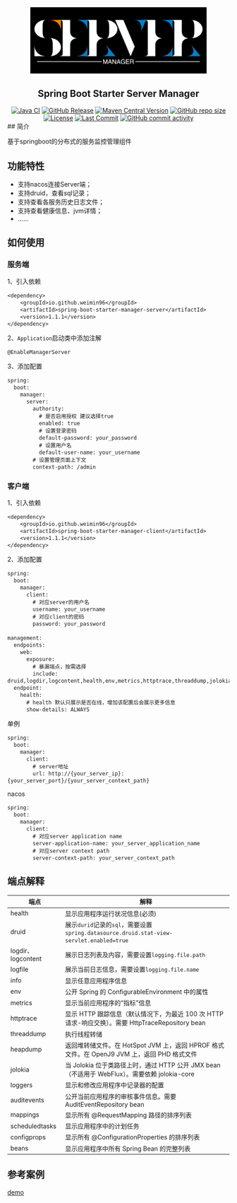<div align="center">
    <img alt="logo" src="image/banner.png" style="width: 400px">
</div>

<div align="center">
    <h2>Spring Boot Starter Server Manager</h2> 
</div>

<div align="center">
<a href = "https://github.com/weimin96/spring-boot-starter-server-manager/actions/workflows/ci.yml"><img src="https://github.com/weimin96/spring-boot-starter-server-manager/actions/workflows/ci.yml/badge.svg" alt="Java CI"></a>
<a href = "https://github.com/weimin96/spring-boot-starter-server-manager/releases/"><img src="https://img.shields.io/github/v/release/weimin96/spring-boot-starter-server-manager" alt="GitHub Release"></a>
<a href = "https://repo1.maven.org/maven2/io/github/weimin96/spring-boot-starter-server-manager/"><img src="https://img.shields.io/maven-central/v/io.github.weimin96/spring-boot-starter-server-manager" alt="Maven Central Version"></a>
<a href = "https://github.com/weimin96/spring-boot-starter-server-manager/releases/"><img src="https://img.shields.io/github/repo-size/weimin96/spring-boot-starter-server-manager" alt="GitHub repo size"></a>
<a href = "https://www.apache.org/licenses/LICENSE-2.0.html"><img src="https://img.shields.io/:license-apache-brightgreen.svg" alt="License"></a>
<a href = "https://github.com/weimin96/spring-boot-starter-server-manager"><img src="https://img.shields.io/github/last-commit/weimin96/spring-boot-starter-server-manager.svg" alt="Last Commit"></a>
<a href = "https://github.com/weimin96/spring-boot-starter-server-manager"><img src="https://img.shields.io/github/commit-activity/m/weimin96/spring-boot-starter-server-manager.svg" alt="GitHub commit activity"></a>
</div>
## 简介

基于springboot的分布式的服务监控管理组件

## 功能特性

- 支持nacos连接Server端；
- 支持druid，查看sql记录；
- 支持查看各服务历史日志文件；
- 支持查看健康信息、jvm详情；
- ......

## 如何使用

### 服务端
1、引入依赖
```
<dependency>
    <groupId>io.github.weimin96</groupId>
    <artifactId>spring-boot-starter-manager-server</artifactId>
    <version>1.1.1</version>
</dependency>
```

2、`Application`启动类中添加注解
```
@EnableManagerServer
```

3、添加配置
```
spring:
  boot:
    manager:
      server:
        authority:
          # 是否启用授权 建议选择true
          enabled: true
          # 设置登录密码  
          default-password: your_password
          # 设置用户名
          default-user-name: your_username
        # 设置管理页面上下文  
        context-path: /admin
```

### 客户端

1、引入依赖
```
<dependency>
    <groupId>io.github.weimin96</groupId>
    <artifactId>spring-boot-starter-manager-client</artifactId>
    <version>1.1.1</version>
</dependency>
```

2、添加配置
```
spring:
  boot:
    manager:
      client:
        # 对应server的用户名
        username: your_username
        # 对应client的密码
        password: your_password

management:
  endpoints:
    web:
      exposure:
        # 暴漏端点，按需选择
        include: druid,logdir,logcontent,health,env,metrics,httptrace,threaddump,jolokia,info,logfile,refresh,heapdump,loggers,auditevents,mappings,scheduledtasks,configprops,beans
  endpoint:
    health:
      # health 默认只展示是否在线，增加该配置后会展示更多信息
      show-details: ALWAYS
```

单例
```
spring:
  boot:
    manager:
      client:
        # server地址
        url: http://{your_server_ip}:{your_server_port}/{your_server_context_path}      
```

nacos
```
spring:
  boot:
    manager:
      client:
        # 对应server application name
        server-application-name: your_server_application_name
        # 对应server context path  
        server-context-path: your_server_context_path  
```


## 端点解释
| 端点                | 解释                                                                             |
|-------------------|--------------------------------------------------------------------------------|
| health            | 显示应用程序运行状况信息(必须)                                                               |
| druid             | 展示`durid`记录的`sql`，需要设置`spring.datasource.druid.stat-view-servlet.enabled=true` |
| logdir、logcontent | 展示日志列表及内容，需要设置`logging.file.path`                                              |
| logfile           | 展示当前日志信息，需要设置`logging.file.name`                                               |
| info              | 显示任意应用程序信息                                                                     |
| env               | 公开 Spring 的 ConfigurableEnvironment 中的属性                                       |
| metrics           | 显示当前应用程序的“指标”信息                                                                |
| httptrace         | 显示 HTTP 跟踪信息（默认情况下，为最近 100 次 HTTP 请求-响应交换）。需要 HttpTraceRepository bean         |
| threaddump        | 执行线程转储                                                                         |
| heapdump          | 返回堆转储文件。在 HotSpot JVM 上，返回 HPROF 格式文件。在 OpenJ9 JVM 上，返回 PHD 格式文件               |
| jolokia           | 当 Jolokia 位于类路径上时，通过 HTTP 公开 JMX bean（不适用于 WebFlux）。需要依赖 jolokia-core          |
| loggers           | 显示和修改应用程序中记录器的配置                                                               |
| auditevents       | 公开当前应用程序的审核事件信息。需要 AuditEventRepository bean                                   |
| mappings          | 显示所有 @RequestMapping 路径的排序列表                                                   |
| scheduledtasks    | 显示应用程序中的计划任务                                                                   |
| configprops       | 显示所有 @ConfigurationProperties 的排序列表                                            |
| beans             | 显示应用程序中所有 Spring Bean 的完整列表                                                    |

## 参考案例

[demo](https://github.com/weimin96/spring-boot-starter-server-manager/tree/main/spring-boot-starter-manager-sample)


